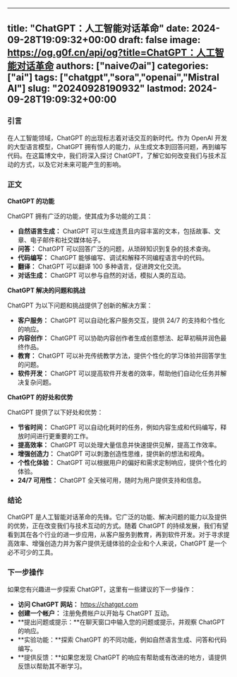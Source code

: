 
---
title: "ChatGPT：人工智能对话革命"
date: 2024-09-28T19:09:32+00:00
draft: false
image: https://og.g0f.cn/api/og?title=ChatGPT：人工智能对话革命
authors: ["naiveのai"]
categories: ["ai"]
tags: ["chatgpt","sora","openai","Mistral AI"]
slug: "20240928190932"
lastmod: 2024-09-28T19:09:32+00:00
---
### 引言

在人工智能领域，ChatGPT 的出现标志着对话交互的新时代。作为 OpenAI 开发的大型语言模型，ChatGPT 拥有惊人的能力，从生成文本到回答问题，再到编写代码。在这篇博文中，我们将深入探讨 ChatGPT，了解它如何改变我们与技术互动的方式，以及它对未来可能产生的影响。

### 正文

**ChatGPT 的功能**

ChatGPT 拥有广泛的功能，使其成为多功能的工具：

- **自然语言生成：** ChatGPT 可以生成连贯且内容丰富的文本，包括故事、文章、电子邮件和社交媒体帖子。
- **问答：** ChatGPT 可以回答广泛的问题，从琐碎知识到复杂的技术查询。
- **代码编写：** ChatGPT 能够编写、调试和解释不同编程语言中的代码。
- **翻译：** ChatGPT 可以翻译 100 多种语言，促进跨文化交流。
- **对话生成：** ChatGPT 可以参与自然的对话，模拟人类的互动。

**ChatGPT 解决的问题和挑战**

ChatGPT 为以下问题和挑战提供了创新的解决方案：

- **客户服务：** ChatGPT 可以自动化客户服务交互，提供 24/7 的支持和个性化的响应。
- **内容创作：** ChatGPT 可以协助内容创作者生成创意想法、起草初稿并润色最终作品。
- **教育：** ChatGPT 可以补充传统教学方法，提供个性化的学习体验并回答学生的问题。
- **软件开发：** ChatGPT 可以提高软件开发者的效率，帮助他们自动化任务并解决复杂问题。

**ChatGPT 的好处和优势**

ChatGPT 提供了以下好处和优势：

- **节省时间：** ChatGPT 可以自动化耗时的任务，例如内容生成和代码编写，释放时间进行更重要的工作。
- **提高效率：** ChatGPT 可以处理大量信息并快速提供见解，提高工作效率。
- **增强创造力：** ChatGPT 可以刺激创造性思维，提供新的想法和视角。
- **个性化体验：** ChatGPT 可以根据用户的偏好和需求定制响应，提供个性化的体验。
- **24/7 可用性：** ChatGPT 全天候可用，随时为用户提供支持和信息。

### 结论

ChatGPT 是人工智能对话革命的先锋。它广泛的功能、解决问题的能力以及提供的优势，正在改变我们与技术互动的方式。随着 ChatGPT 的持续发展，我们有望看到其在各个行业的进一步应用，从客户服务到教育，再到软件开发。对于寻求提高效率、增强创造力并为客户提供无缝体验的企业和个人来说，ChatGPT 是一个必不可少的工具。

### 下一步操作

如果您有兴趣进一步探索 ChatGPT，这里有一些建议的下一步操作：

- **访问 ChatGPT 网站：** https://chatgpt.com
- **创建一个帐户：** 注册免费帐户以开始与 ChatGPT 互动。
- **提出问题或提示：**在聊天窗口中输入您的问题或提示，并观察 ChatGPT 的响应。
- **实验功能：**探索 ChatGPT 的不同功能，例如自然语言生成、问答和代码编写。
- **提供反馈：**如果您发现 ChatGPT 的响应有帮助或有改进的地方，请提供反馈以帮助其不断学习。